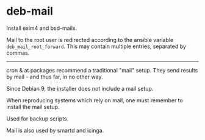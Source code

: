 # deb-mail #

Install exim4 and bsd-mailx.

Mail to the root user is redirected according to the ansible variable
`deb_mail_root_forward`.  This may contain multiple entries, separated
by commas.

---

cron & at packages recommend a traditional "mail" setup.
They send results by mail - and thus far, in no other way.

Since Debian 9, the installer does not include a mail setup.

When reproducing systems which rely on mail,
one must remember to install the mail setup.

Used for backup scripts.

Mail is also used by smartd and icinga.
